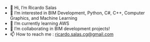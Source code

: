 - 👋 Hi, I’m Ricardo Salas
- 👀 I’m interested in BIM Development, Python, C#, C++, Computer Graphics, and Machine Learning
- 🌱 I’m currently learning AWS
- 💞️ I’m collaborating in BIM development projects!
- 📫 How to reach me : ricardo.salas.cg@gmail.com

<!---
ricardosalasv/ricardosalasv is a ✨ special ✨ repository because its `README.md` (this file) appears on your GitHub profile.
You can click the Preview link to take a look at your changes.
--->
